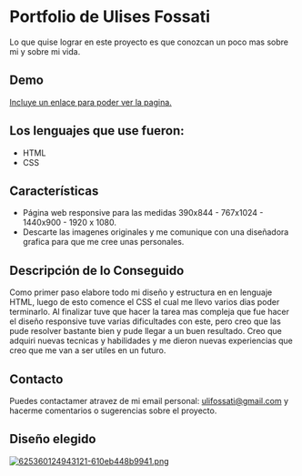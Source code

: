 # Portfolio de Ulises Fossati

Lo que quise lograr en este proyecto es que conozcan un poco mas sobre mi y sobre mi vida.

## Demo

[Incluye un enlace para poder ver la pagina.](https://ulisesfossati.github.io/Portfolio/)

## Los lenguajes que use fueron:

- HTML
- CSS

## Características

- Página web responsive para las medidas 390x844 - 767x1024 - 1440x900 - 1920 x 1080.
- Descarte las imagenes originales y me comunique con una diseñadora grafica para que me cree unas personales.

## Descripción de lo Conseguido
Como primer paso elabore todo mi diseño y estructura en en lenguaje HTML, luego de esto comence el CSS el cual me llevo varios dias poder terminarlo. Al finalizar tuve que hacer la tarea mas compleja que fue hacer el diseño responsive tuve varias dificultades con este, pero creo que las pude resolver bastante bien y pude llegar a un buen resultado. Creo que adquiri nuevas tecnicas y habilidades y me dieron nuevas experiencias que creo que me van a ser utiles en un futuro.



## Contacto

Puedes contactamer atravez de mi email personal: ulifossati@gmail.com y hacerme comentarios o sugerencias sobre el proyecto.

## Diseño elegido


[![625360124943121-610eb448b9941.png](https://i.postimg.cc/G3PwdNBn/625360124943121-610eb448b9941.png)](https://postimg.cc/nMLw13Y3)
